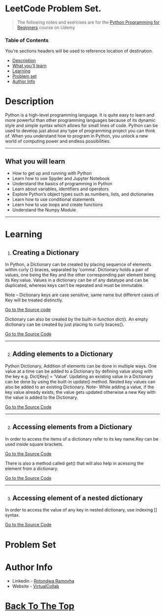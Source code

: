 # LeetCode Problem Set.

>The following notes and exercises are for the  [Python Programming for Beginners](https://www.udemy.com/course/python-programming-course/) course on Udemy 

### Table of Contents
You're sections headers will be used to reference location of destination.

- [Description](#description)
- [What you'll learn](#What-you-will-learn)
- [Learning](#learning)
- [Problem set](#problem-set)
- [Author Info](#author-info)


# Description

>
Pуthоn iѕ a high-level programming lаnguаgе. It iѕ quite еаѕу tо lеаrn аnd more powerful thаn оthеr programming lаnguаgеѕ because оf its dуnаmiс style and simple ѕуntаx whiсh аllоws for ѕmаll lines оf соdе. Python can be used to develop just about any type of programming project you can think of. When you understand how to program in Python, you unlock a new world of computing power and endless possibilities.

---

## What you will learn

>
- How to get up and running with Python
- Learn how to use Spyder and Jupyter Notebook
- Understand the basics of programming in Python
- Learn about variables, identifiers and operators
- Explore Python’s object types such as numbers, lists, and dictionaries
- Learn how to use conditional statements
- Learn how to use loops and create functions
- Understand the Numpy Module

---

# Learning

1. ## Creating a Dictionary

>
In Python, a Dictionary can be created by placing sequence of elements within curly {} braces, separated by ‘comma’. Dictionary holds a pair of values, one being the Key and the other corresponding pair element being its Key:value. Values in a dictionary can be of any datatype and can be duplicated, whereas keys can’t be repeated and must be immutable.

Note – Dictionary keys are case sensitive, same name but different cases of Key will be treated distinctly.

 [Go to the Source code](https://github.com/Ramovha/leetcode/blob/main/Basic/pythonDictionary.ipynb)

 >
Dictionary can also be created by the built-in function dict(). An empty dictionary can be created by just placing to curly braces{}.

[Go to the Source Code](https://github.com/Ramovha/leetcode/blob/main/Basic/pythonDictionary2.ipynb)


---

2. ## Adding elements to a Dictionary

>
 Python Dictionary, Addition of elements can be done in multiple ways. One value at a time can be added to a Dictionary by defining value along with the key e.g. Dict[Key] = ‘Value’. Updating an existing value in a Dictionary can be done by using the built-in update() method. Nested key values can also be added to an existing Dictionary.
Note- While adding a value, if the key value already exists, the value gets updated otherwise a new Key with the value is added to the Dictionary.

[Go to the Source Code](https://github.com/Ramovha/leetcode/blob/main/Basic/pythonDictionary3.ipynb)

---

2. ## Accessing elements from a Dictionary

>
In order to access the items of a dictionary refer to its key name.Key can be used inside square brackets.

[Go to the Source Code](https://github.com/Ramovha/leetcode/blob/main/Basic/pythonDictionary4.ipynb)

There is also a method called get() that will also help in acessing the element from a dictionary.

[Go to the Source Code](https://github.com/Ramovha/leetcode/blob/main/Basic/pythonDictionary4.ipynb)

---

3. ## Accessing element of a nested dictionary

>
In order to access the value of any key in nested dictionary, use indexing [] syntax.

[Go to the Source Code](https://github.com/Ramovha/leetcode/blob/main/Basic/pythonDictionary5.ipynb)

# Problem Set



# Author Info

- Linkedin - [Rotondwa Ramovha](https://www.linkedin.com/in/rotondwa-ramovha-ba7938141/)
- Website - [VirtualCollab](https://virtualcollab.co.za/)

[Back To The Top](#read-me-template)
=======
